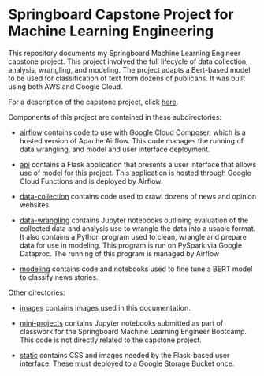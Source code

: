 # Springboard Capstone Project for Machine Learning Engineering

This repository documents my Springboard Machine Learning Engineer capstone project.  This 
project involved the full lifecycle of data collection, analysis, wrangling, and modeling. 
The project adapts a Bert-based model to be used for classification of text from 
dozens of publicans.  It was built using both AWS and Google Cloud.

For a description of the capstone project, click [here](https://github.com/metacreek/springboard/tree/master/CAPSTONE.md). 

Components of this project are contained in these subdirectories:

* [airflow](https://github.com/metacreek/springboard/tree/master/airflow) contains code to use with Google Cloud Composer,
which is a hosted version of Apache Airflow.  This code manages the running of data wrangling, and
model and user interface deployment.

* [api](https://github.com/metacreek/springboard/tree/master/api) contains a Flask application
that presents a user interface that allows use of model for this project.  This application
is hosted through Google Cloud Functions and is deployed by Airflow.

* [data-collection](https://github.com/metacreek/springboard/tree/master/data-collection) contains code used to crawl 
dozens of news and opinion websites.

* [data-wrangling](https://github.com/metacreek/springboard/tree/master/data-wrangling) contains Jupyter notebooks 
outlining evaluation of the collected data and analysis use to wrangle the data into a usable format.  It also
contains a Python program used to clean, wrangle and prepare data for use in modeling. This program is run on PySpark 
via Google Dataproc.  The running of this program is managed by Airflow

* [modeling](https://github.com/metacreek/springboard/tree/master/modeling) contains code and notebooks used to fine tune a BERT model to classify news stories.

Other directories:

* [images](https://github.com/metacreek/springboard/tree/master/images) contains images used in this documentation.

* [mini-projects](https://github.com/metacreek/springboard/tree/master/mini-projects) contains Jupyter notebooks submitted as part of classwork for the Springboard Machine Learning Engineer Bootcamp.  This code is not directly related to the capstone project.

* [static](https://github.com/metacreek/springboard/tree/master/mini-projects) contains CSS and images needed by the
Flask-based user interface.  These must deployed to a Google Storage Bucket once.